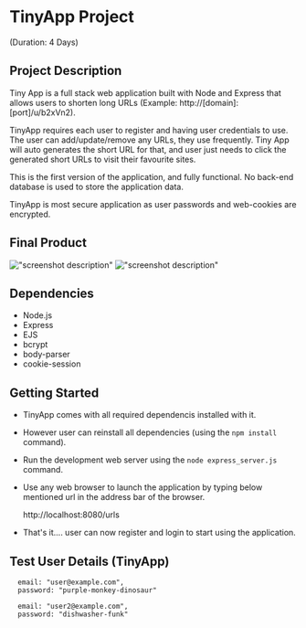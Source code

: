 # TinyApp Project
  (Duration: 4 Days)

## Project Description

  Tiny App is a full stack web application built with Node and Express that allows users to shorten long URLs (Example: http://[domain]:[port]/u/b2xVn2).

  TinyApp requires each user to register and having user credentials to use. The user can add/update/remove any URLs, they use frequently. Tiny App will auto generates the short URL for that, and user just needs to click the generated short URLs to visit their favourite sites.

  This is the first version of the application, and fully functional. No back-end database is used to store the application data.

  TinyApp is most secure application as user passwords and web-cookies are encrypted.

## Final Product

!["screenshot description"](#)
!["screenshot description"](#)


## Dependencies

- Node.js
- Express
- EJS
- bcrypt
- body-parser
- cookie-session

## Getting Started

- TinyApp comes with all required dependencis installed with it.
- However user can reinstall all dependencies (using the `npm install` command).
- Run the development web server using the `node express_server.js` command.
- Use any web browser to launch the application by typing below mentioned url in the address bar of the browser.

  http://localhost:8080/urls

- That's it.... user can now register and login to start using the application.

## Test User Details (TinyApp)


      email: "user@example.com",
      password: "purple-monkey-dinosaur"

      email: "user2@example.com",
      password: "dishwasher-funk"
